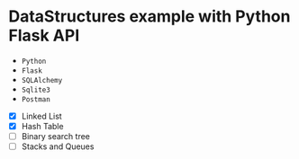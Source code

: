 # DataStructures example with Python Flask API

- `Python`
- `Flask`
- `SQLAlchemy`
- `Sqlite3`
- `Postman`

- [x] Linked List
- [x] Hash Table
- [ ] Binary search tree
- [ ] Stacks and Queues
